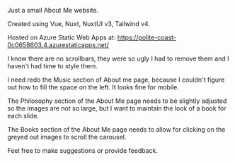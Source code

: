 Just a small About Me website.

Created using Vue, Nuxt, NuxtUI v3, Tailwind v4.

Hosted on Azure Static Web Apps at: https://polite-coast-0c0658603.4.azurestaticapps.net/

I know there are no scrollbars, they were so ugly I had to remove them and I haven't had time to style them.

I need redo the Music section of About me page, because I couldn't figure out how to fill the space on the left. It looks fine for mobile.

The Philosophy section of the About Me page needs to be slightly adjusted so the images are not so large, but I want to maintain the look of a book for each slide.

The Books section of the About Me page needs to allow for clicking on the greyed out images to scroll the carousel.

Feel free to make suggestions or provide feedback.